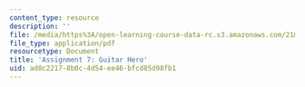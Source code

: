 ```yaml
---
content_type: resource
description: ''
file: /media/https%3A/open-learning-course-data-rc.s3.amazonaws.com/21m-385-interactive-music-systems-fall-2016/ad8c22178b0c4d54ee46bfcd85d98fb1_MIT21M_385F16_pset7.pdf
file_type: application/pdf
resourcetype: Document
title: 'Assignment 7: Guitar Hero'
uid: ad8c2217-8b0c-4d54-ee46-bfcd85d98fb1
---
```


